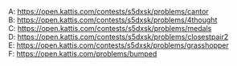 A: https://open.kattis.com/contests/s5dxsk/problems/cantor  
B: https://open.kattis.com/contests/s5dxsk/problems/4thought  
C: https://open.kattis.com/contests/s5dxsk/problems/medals  
D: https://open.kattis.com/contests/s5dxsk/problems/closestpair2  
E: https://open.kattis.com/contests/s5dxsk/problems/grasshopper  
F: https://open.kattis.com/problems/bumped  

